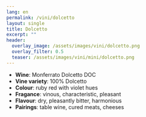 ```yaml
---
lang: en 
permalink: /vini/dolcetto
layout: single
title: Dolcetto
excerpt: "" 
header:
  overlay_image: /assets/images/vini/dolcetto.png
  overlay_filter: 0.5
  teaser: /assets/images/vini/mini/dolcetto.png
---
```

- **Wine**: Monferrato Dolcetto DOC
- **Vine variety**: 100% Dolcetto 
- **Colour**: ruby red with violet hues
- **Fragance**: vinous, characteristic, pleasant
- **Flavour**: dry, pleasantly bitter, harmonious
- **Pairings**: table wine, cured meats, cheeses
